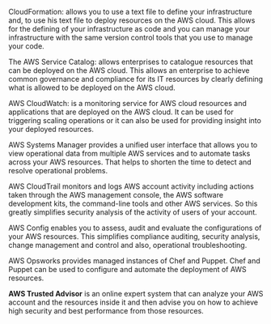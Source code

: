 CloudFormation: allows you to use a text file to define your infrastructure and,
to use his text file to deploy resources on the AWS cloud. This allows for the
defining of your infrastructure as code and you can manage your infrastructure
with the same version control tools that you use to manage your code. 

The AWS Service Catalog: allows enterprises to catalogue resources that can be 
deployed on the AWS cloud. This allows an enterprise to achieve common governance
and compliance for its IT resources by clearly defining what is allowed to be
deployed on the AWS cloud. 

AWS CloudWatch: is a monitoring service for AWS cloud resources and applications 
that are deployed on the AWS cloud. It can be used for triggering scaling operations 
or it can also be used for providing insight into your deployed resources. 

AWS Systems Manager provides a unified user interface that allows you to view 
operational data from multiple AWS services and to automate tasks across your AWS 
resources. That helps to shorten the time to detect and resolve operational problems. 

AWS CloudTrail monitors and logs AWS account activity including actions taken through 
the AWS management console, the AWS software development kits, the command-line tools
and other AWS services. So this greatly simplifies security analysis of the activity 
of users of your account. 

AWS Config enables you to assess, audit and evaluate the configurations of your AWS 
resources. This simplifies compliance auditing, security analysis, change management 
and control and also, operational troubleshooting. 

AWS Opsworks provides managed instances of Chef and Puppet. Chef and Puppet can be used 
to configure and automate the deployment of AWS resources. 

**AWS Trusted Advisor** is an online expert system that can analyze your AWS account and 
the resources inside it and then advise you on how to achieve high security and best 
performance from those resources.
